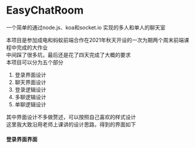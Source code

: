 # EasyChatRoom
一个简单的通过node.js、koa和socket.io 实现的多人和单人的聊天室

本项目是参加成电和蚂蚁前端合作在2021年秋天开设的一次为期两个周末前端课程中完成的大作业  
中间踩了很多坑，最后还是花了四天完成了大概的要求  
本项目可以分为五个部分  
1. 登录界面设计  
2. 聊天界面设计
3. 登录逻辑设计
4. 多聊逻辑设计
5. 单聊逻辑设计  
  
其中界面设计不多做赘述，可以按照自己喜欢的样式设计  
这里我大致沿用老师上课讲的设计思路，得到的界面如下  
#### 登录界面界面  

